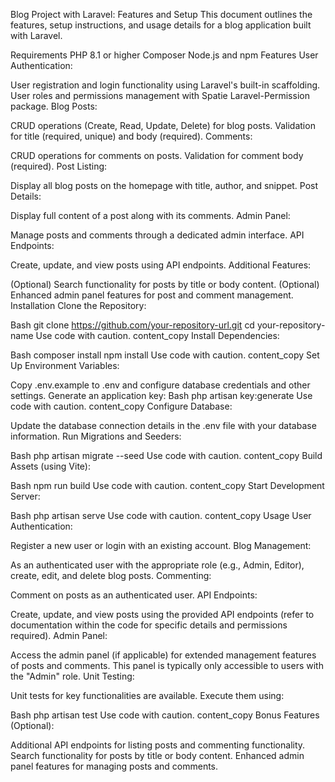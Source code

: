 Blog Project with Laravel: Features and Setup
This document outlines the features, setup instructions, and usage details for a blog application built with Laravel.

Requirements
PHP 8.1 or higher
Composer
Node.js and npm
Features
User Authentication:

User registration and login functionality using Laravel's built-in scaffolding.
User roles and permissions management with Spatie Laravel-Permission package.
Blog Posts:

CRUD operations (Create, Read, Update, Delete) for blog posts.
Validation for title (required, unique) and body (required).
Comments:

CRUD operations for comments on posts.
Validation for comment body (required).
Post Listing:

Display all blog posts on the homepage with title, author, and snippet.
Post Details:

Display full content of a post along with its comments.
Admin Panel:

Manage posts and comments through a dedicated admin interface.
API Endpoints:

Create, update, and view posts using API endpoints.
Additional Features:

(Optional) Search functionality for posts by title or body content.
(Optional) Enhanced admin panel features for post and comment management.
Installation
Clone the Repository:

Bash
git clone https://github.com/your-repository-url.git
cd your-repository-name
Use code with caution.
content_copy
Install Dependencies:

Bash
composer install
npm install
Use code with caution.
content_copy
Set Up Environment Variables:

Copy .env.example to .env and configure database credentials and other settings.
Generate an application key:
Bash
php artisan key:generate
Use code with caution.
content_copy
Configure Database:

Update the database connection details in the .env file with your database information.
Run Migrations and Seeders:

Bash
php artisan migrate --seed
Use code with caution.
content_copy
Build Assets (using Vite):

Bash
npm run build
Use code with caution.
content_copy
Start Development Server:

Bash
php artisan serve
Use code with caution.
content_copy
Usage
User Authentication:

Register a new user or login with an existing account.
Blog Management:

As an authenticated user with the appropriate role (e.g., Admin, Editor), create, edit, and delete blog posts.
Commenting:

Comment on posts as an authenticated user.
API Endpoints:

Create, update, and view posts using the provided API endpoints (refer to documentation within the code for specific details and permissions required).
Admin Panel:

Access the admin panel (if applicable) for extended management features of posts and comments. This panel is typically only accessible to users with the "Admin" role.
Unit Testing:

Unit tests for key functionalities are available. Execute them using:

Bash
php artisan test
Use code with caution.
content_copy
Bonus Features (Optional):

Additional API endpoints for listing posts and commenting functionality.
Search functionality for posts by title or body content.
Enhanced admin panel features for managing posts and comments.
